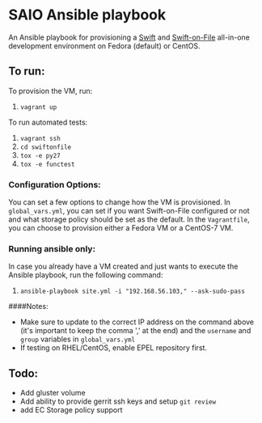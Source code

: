 SAIO Ansible playbook
=========

An Ansible playbook for provisioning a [Swift](http://docs.openstack.org/developer/swift/development_saio.html) and [Swift-on-File](https://github.com/stackforge/swiftonfile/blob/master/doc/markdown/quick_start_guide.md) all-in-one
development environment on Fedora (default) or CentOS.

## To run:
To provision the VM, run:
 1. `vagrant up`

To run automated tests:
 1. `vagrant ssh`
 1. `cd swiftonfile`
 1. `tox -e py27`
 1. `tox -e functest`

### Configuration Options:
You can set a few options to change how the VM is provisioned. In `global_vars.yml`, you can set if you want Swift-on-File configured or not and what storage policy should be set as the default. In the `Vagrantfile`, you can choose to provision either a Fedora VM or a CentOS-7 VM.

### Running ansible only:
In case you already have a VM created and just wants to execute the Ansible playbook, run the following command:
 1. `ansible-playbook site.yml -i "192.168.56.103," --ask-sudo-pass`

####Notes: 
 * Make sure to update to the correct IP address on the command above (it's important to keep the comma ',' at the end) and the `username` and `group` variables in `global_vars.yml`
 * If testing on RHEL/CentOS, enable EPEL repository first.

## Todo:
* Add gluster volume
* Add ability to provide gerrit ssh keys and setup `git review`
* add EC Storage policy support

